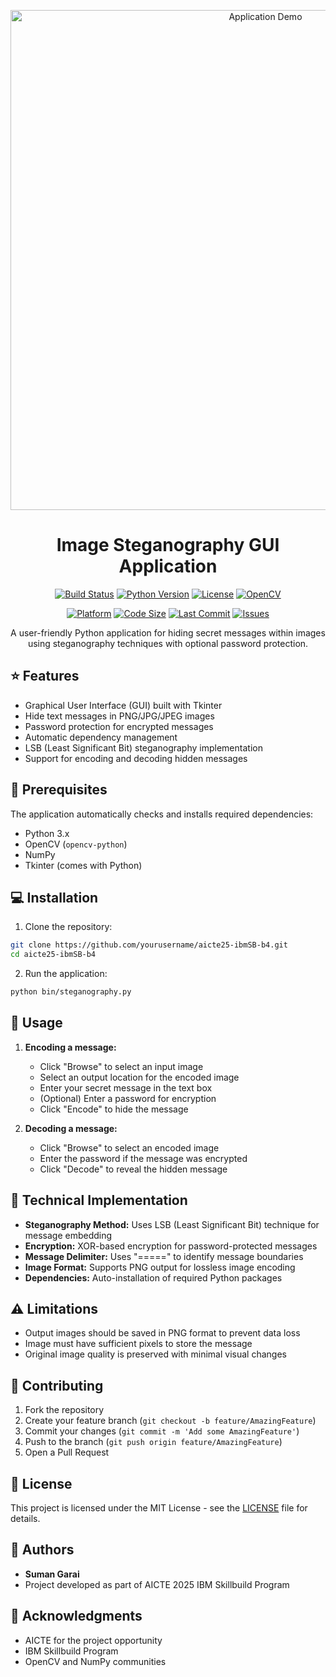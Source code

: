 <div align="center">

<p align="center">
<img src="demo.gif" alt="Application Demo" width="800"/>
</p>

# Image Steganography GUI Application

[![Build Status](https://img.shields.io/badge/build-passing-brightgreen.svg)]()
[![Python Version](https://img.shields.io/badge/python-3.x-blue.svg)](https://www.python.org/downloads/)
[![License](https://img.shields.io/badge/license-MIT-green.svg)](LICENSE)
[![OpenCV](https://img.shields.io/badge/opencv-4.x-orange.svg)](https://opencv.org/)
<!-- [![Dependencies](https://img.shields.io/badge/dependencies-auto_managed-brightgreen.svg)]() -->
[![Platform](https://img.shields.io/badge/platform-windows%20%7C%20linux%20%7C%20macos-lightgrey.svg)]()
[![Code Size](https://img.shields.io/github/languages/code-size/aka-0x4C3DD/aicte25-ibmSB-b4.svg)]()
[![Last Commit](https://img.shields.io/github/last-commit/aka-0x4C3DD/aicte25-ibmSB-b4.svg)]()
[![Issues](https://img.shields.io/github/issues/aka-0x4C3DD/aicte25-ibmSB-b4.svg)]()

<p align="center">
A user-friendly Python application for hiding secret messages within images using steganography techniques with optional password protection.
</p>

</div>

## ⭐ Features

- Graphical User Interface (GUI) built with Tkinter
- Hide text messages in PNG/JPG/JPEG images
- Password protection for encrypted messages
- Automatic dependency management
- LSB (Least Significant Bit) steganography implementation
- Support for encoding and decoding hidden messages

## 🚀 Prerequisites

The application automatically checks and installs required dependencies:
- Python 3.x
- OpenCV (`opencv-python`)
- NumPy
- Tkinter (comes with Python)

## 💻 Installation

1. Clone the repository:
```bash
git clone https://github.com/yourusername/aicte25-ibmSB-b4.git
cd aicte25-ibmSB-b4
```

2. Run the application:
```bash
python bin/steganography.py
```

## 🎯 Usage

1. **Encoding a message:**
   - Click "Browse" to select an input image
   - Select an output location for the encoded image
   - Enter your secret message in the text box
   - (Optional) Enter a password for encryption
   - Click "Encode" to hide the message

2. **Decoding a message:**
   - Click "Browse" to select an encoded image
   - Enter the password if the message was encrypted
   - Click "Decode" to reveal the hidden message

<!-- ## 🎥 Demonstration

<p align="center">
<img src="demo.gif" alt="Steganography Demo" width="800"/>
</p>

The above demonstration shows:
- Selecting an input image
- Entering a secret message
- Password protection
- Encoding process
- Decoding the hidden message

-->

## 🔧 Technical Implementation

- **Steganography Method:** Uses LSB (Least Significant Bit) technique for message embedding
- **Encryption:** XOR-based encryption for password-protected messages
- **Message Delimiter:** Uses "=====" to identify message boundaries
- **Image Format:** Supports PNG output for lossless image encoding
- **Dependencies:** Auto-installation of required Python packages

## ⚠️ Limitations

- Output images should be saved in PNG format to prevent data loss
- Image must have sufficient pixels to store the message
- Original image quality is preserved with minimal visual changes

## 🤝 Contributing

1. Fork the repository
2. Create your feature branch (`git checkout -b feature/AmazingFeature`)
3. Commit your changes (`git commit -m 'Add some AmazingFeature'`)
4. Push to the branch (`git push origin feature/AmazingFeature`)
5. Open a Pull Request

## 📝 License

This project is licensed under the MIT License - see the [LICENSE](LICENSE) file for details.

## 👥 Authors

- **Suman Garai**
- Project developed as part of AICTE 2025 IBM Skillbuild Program

## 🙏 Acknowledgments

- AICTE for the project opportunity
- IBM Skillbuild Program
- OpenCV and NumPy communities
